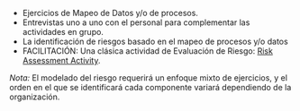 - Ejercicios de Mapeo de Datos y/o de procesos.
- Entrevistas uno a uno con el personal para complementar las actividades en grupo.
- La identificación de riesgos basado en el mapeo de procesos y/o datos
- FACILITACIÓN: Una clásica actividad de Evaluación de Riesgo: [Risk Assessment Activity](http://frontlinedefenders.org/files/workbook_eng.pdf#page=9).

*Nota:* El modelado del riesgo requerirá un enfoque mixto de ejercicios, y el orden en el que se identificará cada componente variará dependiendo de la organización.


<!--
* Process and/or data mapping exercises
* One-on-One interviews with staff to supplement other group activities.
* Risk identification based on process or data mappings
* A classic group 

*Note:* Risk modeling will require a mixed approach of exercises, and the order which you identify each component will vary depending upon the organization.
-->